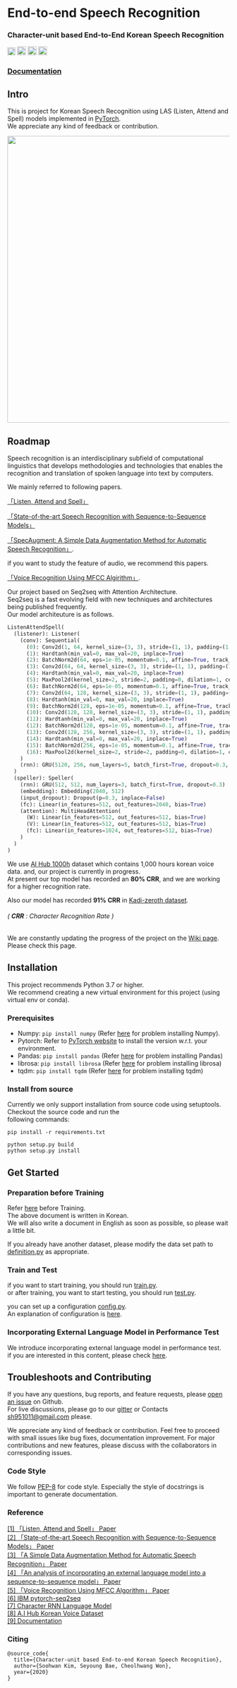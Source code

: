 # **End-to-end Speech Recognition**  
  
### Character-unit based End-to-End Korean Speech Recognition  
   
[<img src="https://github.com/gentaiscool/end2end-asr-pytorch/raw/master/img/pytorch-logo-dark.png" height=18>](https://pytorch.org/) <img src="https://img.shields.io/badge/License-Apache--2.0-yellow" height=20> [<img src="https://img.shields.io/badge/chat-on%20gitter-4fb99a" height=20>](https://gitter.im/Korean-Speech-Recognition/community) <img src="https://img.shields.io/badge/Fixing-Beam%20Search-red" height=20>  
  
### [**Documentation**](https://sooftware.github.io/End-to-end-Speech-Recognition/)   
  
## Intro

This is project for Korean Speech Recognition using LAS (Listen, Attend and Spell) models implemented in [PyTorch](http://pytorch.org).  
We appreciate any kind of feedback or contribution.
  
<img src="https://user-images.githubusercontent.com/42150335/80313879-c85f9c80-8828-11ea-8e27-af3b50d2a0c8.png" width=650> 
  
## Roadmap
  
Speech recognition is an interdisciplinary subfield of computational linguistics that develops methodologies and technologies that enables the recognition and translation of spoken language into text by computers.  
  
We mainly referred to following papers.  
  
 [「Listen, Attend and Spell」](https://arxiv.org/abs/1508.01211)  
 
[「State-of-the-art Speech Recognition with Sequence-to-Sequence Models」](https://arxiv.org/abs/1712.01769)
   
[「SpecAugment: A Simple Data Augmentation Method for Automatic Speech Recognition」](https://arxiv.org/abs/1904.08779).   
  
if you want to study the feature of audio, we recommend this papers.  
  
[「Voice Recognition Using MFCC Algirithm」](https://ijirae.com/volumes/vol1/issue10/27.NVEC10086.pdf).  
  
Our project based on Seq2seq with Attention Architecture.  
Seq2seq is a fast evolving field with new techniques and architectures being published frequently.  
Our model architeuture is as follows.
  
```python
ListenAttendSpell(
  (listener): Listener(
    (conv): Sequential(
      (0): Conv2d(1, 64, kernel_size=(3, 3), stride=(1, 1), padding=(1, 1))
      (1): Hardtanh(min_val=0, max_val=20, inplace=True)
      (2): BatchNorm2d(64, eps=1e-05, momentum=0.1, affine=True, track_running_stats=True)
      (3): Conv2d(64, 64, kernel_size=(3, 3), stride=(1, 1), padding=(1, 1))
      (4): Hardtanh(min_val=0, max_val=20, inplace=True)
      (5): MaxPool2d(kernel_size=2, stride=2, padding=0, dilation=1, ceil_mode=False)
      (6): BatchNorm2d(64, eps=1e-05, momentum=0.1, affine=True, track_running_stats=True)
      (7): Conv2d(64, 128, kernel_size=(3, 3), stride=(1, 1), padding=(1, 1))
      (8): Hardtanh(min_val=0, max_val=20, inplace=True)
      (9): BatchNorm2d(128, eps=1e-05, momentum=0.1, affine=True, track_running_stats=True)
      (10): Conv2d(128, 128, kernel_size=(3, 3), stride=(1, 1), padding=(1, 1))
      (11): Hardtanh(min_val=0, max_val=20, inplace=True)
      (12): BatchNorm2d(128, eps=1e-05, momentum=0.1, affine=True, track_running_stats=True)
      (13): Conv2d(128, 256, kernel_size=(3, 3), stride=(1, 1), padding=(1, 1))
      (14): Hardtanh(min_val=0, max_val=20, inplace=True)
      (15): BatchNorm2d(256, eps=1e-05, momentum=0.1, affine=True, track_running_stats=True)
      (16): MaxPool2d(kernel_size=2, stride=2, padding=0, dilation=1, ceil_mode=False)
    )
    (rnn): GRU(5120, 256, num_layers=5, batch_first=True, dropout=0.3, bidirectional=True)
  )
  (speller): Speller(
    (rnn): GRU(512, 512, num_layers=3, batch_first=True, dropout=0.3)
    (embedding): Embedding(2040, 512)
    (input_dropout): Dropout(p=0.3, inplace=False)
    (fc): Linear(in_features=512, out_features=2040, bias=True)
    (attention): MultiHeadAttention(
      (W): Linear(in_features=512, out_features=512, bias=True)
      (V): Linear(in_features=512, out_features=512, bias=True)
      (fc): Linear(in_features=1024, out_features=512, bias=True)
    )
  )
)
```
  
We use [AI Hub 1000h](http://www.aihub.or.kr/aidata/105) dataset which contains 1,000 hours korean voice data. and, our project is currently in progress.   
At present our top model has recorded an **80% CRR**, and we are working for a higher recognition rate.  
  
Also our model has recorded **91% CRR** in [Kadi-zeroth dataset](https://github.com/goodatlas/zeroth).  
  
###### ( **CRR** : Character Recognition Rate )  
  
We are constantly updating the progress of the project on the [Wiki page](https://github.com/sooftware/End-to-end-Speech-Recognition/wiki).  Please check this page.  
  
## Installation
This project recommends Python 3.7 or higher.   
We recommend creating a new virtual environment for this project (using virtual env or conda).  

### Prerequisites
  
* Numpy: `pip install numpy` (Refer [here](https://github.com/numpy/numpy) for problem installing Numpy).
* Pytorch: Refer to [PyTorch website](http://pytorch.org/) to install the version w.r.t. your environment.
* Pandas: `pip install pandas` (Refer [here](https://github.com/pandas-dev/pandas) for problem installing Pandas)  
* librosa: `pip install librosa` (Refer [here](https://github.com/librosa/librosa) for problem installing librosa)
* tqdm: `pip install tqdm` (Refer [here](https://github.com/tqdm/tqdm) for problem installing tqdm)  
  
### Install from source
Currently we only support installation from source code using setuptools. Checkout the source code and run the   
following commands:  
```
pip install -r requirements.txt
```
```
python setup.py build
python setup.py install
```
  
## Get Started
### Preparation before Training

Refer [here](https://github.com/sooftware/End-to-end-Speech-Recognition/wiki/Preparation-before-Training) before Training.  
The above document is written in Korean.  
We will also write a document in English as soon as possible, so please wait a little bit.  
  
If you already have another dataset, please modify the data set path to [definition.py](https://github.com/sooftware/End-to-end-Speech-Recognition/blob/master/package/definition.py) as appropriate.  

### Train and Test
if you want to start training, you should run [train.py](https://github.com/sooftware/End-to-end-Speech-Recognition/blob/master/train.py).    
or after training, you want to start testing, you should run [test.py](https://github.com/sooftware/End-to-end-Speech-Recognition/blob/master/test.py).  
  
you can set up a configuration [config.py](https://github.com/sooftware/End-to-end-Speech-Recognition/blob/master/package/config.py).  
An explanation of configuration is [here](https://sooftware.github.io/End-to-end-Speech-Recognition/Config.html).  
  
### Incorporating External Language Model in Performance Test
We introduce incorporating external language model in performance test.  
if you are interested in this content, please check [here](https://github.com/sooftware/char-rnnlm).
  
## Troubleshoots and Contributing
If you have any questions, bug reports, and feature requests, please [open an issue](https://github.com/sooftware/End-to-end-Speech-Recognition/issues) on Github.   
For live discussions, please go to our [gitter](https://gitter.im/Korean-Speech-Recognition/community) or Contacts sh951011@gmail.com please.
  
We appreciate any kind of feedback or contribution.  Feel free to proceed with small issues like bug fixes, documentation improvement.  For major contributions and new features, please discuss with the collaborators in corresponding issues.  

### Code Style
We follow [PEP-8](https://www.python.org/dev/peps/pep-0008/) for code style. Especially the style of docstrings is important to generate documentation.  
    
### Reference   
[[1] 「Listen, Attend and Spell」  Paper](https://arxiv.org/abs/1508.01211)   
[[2] 「State-of-the-art Speech Recognition with Sequence-to-Sequence Models」   Paper](https://arxiv.org/abs/1712.01769)  
[[3] 「A Simple Data Augmentation Method for Automatic Speech Recognition」  Paper](https://arxiv.org/abs/1904.08779)  
[[4] 「An analysis of incorporating an external language model into a sequence-to-sequence model」  Paper](https://arxiv.org/abs/1712.01996)  
[[5] 「Voice Recognition Using MFCC Algorithm」  Paper](https://ijirae.com/volumes/vol1/issue10/27.NVEC10086.pdf)        
[[6]    IBM pytorch-seq2seq](https://github.com/IBM/pytorch-seq2seq)   
[[7]    Character RNN Language Model](https://github.com/sooftware/char-rnnlm)  
[[8]    A.I Hub Korean Voice Dataset](http://www.aihub.or.kr/aidata/105)    
[[9]    Documentation](https://sooftware.github.io/End-to-End-Korean-Speech-Recognition/)  
   
### Citing
```
@source_code{
  title={Character-unit based End-to-end Korean Speech Recognition},
  author={Soohwan Kim, Seyoung Bae, Cheolhwang Won},
  year={2020}
}
```
